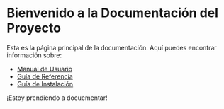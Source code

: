 # Bienvenido a la Documentación del Proyecto

Esta es la página principal de la documentación. Aquí puedes encontrar información sobre:

- [Manual de Usuario](Manual_de_Usuario.md)
- [Guía de Referencia](Guia_de_Referencia.md)
- [Guía de Instalación](Guia_de_Instalacion.md)

¡Estoy prendiendo a docuementar! 
